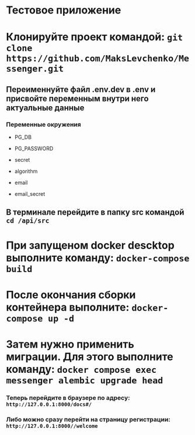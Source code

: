 # Тестовое приложение

# Клонируйте проект командой: `git clone https://github.com/MaksLevchenko/Messenger.git`

## Переименнуйте файл .env.dev в .env и присвойте переменным внутри него актуальные данные

### Переменные окружения

* PG_DB
* PG_PASSWORD

* secret
* algorithm

* email
* email_secret

## В терминале перейдите в папку src командой `cd /api/src`

# При запущеном docker descktop выполните команду: `docker-compose build`

# После окончания сборки контейнера выполните: `docker-compose up -d`

# Затем нужно применить миграции. Для этого выполните команду: `docker compose exec messenger alembic upgrade head`

### Теперь перейдите в браузере по адресу: `http://127.0.0.1:8000/docs#/`

### Либо можно сразу перейти на страницу регистрации: `http://127.0.0.1:8000//welcome`

